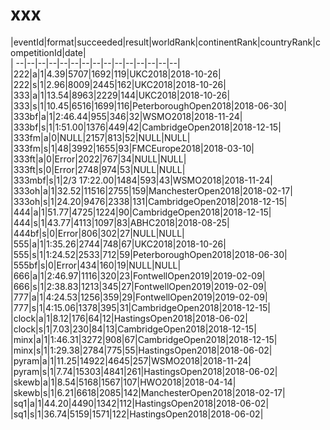 # xxx


|eventId|format|succeeded|result|worldRank|continentRank|countryRank|competitionId|date|  
|	--|--|--|--|--|--|--|--|--|--|--|--|--|--|--|  
|222|a|1|4.39|5707|1692|119|UKC2018|2018-10-26|  
|222|s|1|2.96|8009|2445|162|UKC2018|2018-10-26|  
|333|a|1|13.54|8963|2229|144|UKC2018|2018-10-26|  
|333|s|1|10.45|6516|1699|116|PeterboroughOpen2018|2018-06-30|  
|333bf|a|1|2:46.44|955|346|32|WSMO2018|2018-11-24|  
|333bf|s|1|1:51.00|1376|449|42|CambridgeOpen2018|2018-12-15|  
|333fm|a|0|NULL|2157|813|52|NULL|NULL|  
|333fm|s|1|48|3992|1655|93|FMCEurope2018|2018-03-10|  
|333ft|a|0|Error|2022|767|34|NULL|NULL|  
|333ft|s|0|Error|2748|974|53|NULL|NULL|  
|333mbf|s|1|2/3 17:22.00|1484|593|43|WSMO2018|2018-11-24|  
|333oh|a|1|32.52|11516|2755|159|ManchesterOpen2018|2018-02-17|  
|333oh|s|1|24.20|9476|2338|131|CambridgeOpen2018|2018-12-15|  
|444|a|1|51.77|4725|1224|90|CambridgeOpen2018|2018-12-15|  
|444|s|1|43.77|4113|1097|83|ABHC2018|2018-08-25|  
|444bf|s|0|Error|806|302|27|NULL|NULL|  
|555|a|1|1:35.26|2744|748|67|UKC2018|2018-10-26|  
|555|s|1|1:24.52|2533|712|59|PeterboroughOpen2018|2018-06-30|  
|555bf|s|0|Error|434|160|19|NULL|NULL|  
|666|a|1|2:46.97|1116|320|23|FontwellOpen2019|2019-02-09|  
|666|s|1|2:38.83|1213|345|27|FontwellOpen2019|2019-02-09|  
|777|a|1|4:24.53|1256|359|29|FontwellOpen2019|2019-02-09|  
|777|s|1|4:15.06|1378|395|31|CambridgeOpen2018|2018-12-15|  
|clock|a|1|8.12|176|64|12|HastingsOpen2018|2018-06-02|  
|clock|s|1|7.03|230|84|13|CambridgeOpen2018|2018-12-15|  
|minx|a|1|1:46.31|3272|908|67|CambridgeOpen2018|2018-12-15|  
|minx|s|1|1:29.38|2784|775|55|HastingsOpen2018|2018-06-02|  
|pyram|a|1|11.25|14922|4645|257|WSMO2018|2018-11-24|  
|pyram|s|1|7.74|15303|4841|261|HastingsOpen2018|2018-06-02|  
|skewb|a|1|8.54|5168|1567|107|HWO2018|2018-04-14|  
|skewb|s|1|6.21|6618|2085|142|ManchesterOpen2018|2018-02-17|  
|sq1|a|1|44.20|4490|1342|112|HastingsOpen2018|2018-06-02|  
|sq1|s|1|36.74|5159|1571|122|HastingsOpen2018|2018-06-02|  
